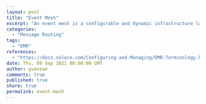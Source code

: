 ```yaml
---
layout: post
title: "Event Mesh"
excerpt: "An event mesh is a configurable and dynamic infrastructure layer for distributing events among decoupled applications, cloud services and devices. It enables event communications to be governed, flexible, reliable and fast. An event mesh is created and enabled through a network of interconnected event brokers."
categories:
  - "Message Routing"
tags:
  - "DMR"
references:
  - "https://docs.solace.com/Configuring-and-Managing/DMR-Terminology.htm"
date: Thu, 09 Sep 2021 00:00:00 GMT
author: gvensan
comments: true
published: true
share: true
permalink: event-mesh
---
```

